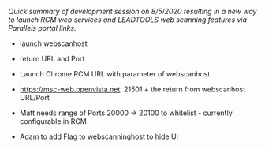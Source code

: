 
_Quick summary of development session on 8/5/2020 resulting in a new way to launch RCM web services and LEADTOOLS web scanning features via Parallels portal links._


- launch webscanhost
- return URL and Port
- Launch Chrome RCM URL with parameter of webscanhost
- https://msc-web.openvista.net: 21501 + the return from webscanhost URL/Port

- Matt needs range of Ports 20000 -> 20100 to whitelist - currently configurable in RCM
- Adam to add Flag to webscanninghost to hide UI

